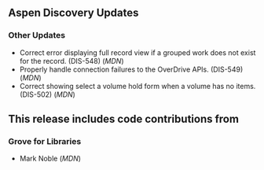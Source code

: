 ## Aspen Discovery Updates
### Other Updates
- Correct error displaying full record view if a grouped work does not exist for the record. (DIS-548) (*MDN*)
- Properly handle connection failures to the OverDrive APIs. (DIS-549) (*MDN*)
- Correct showing select a volume hold form when a volume has no items. (DIS-502) (*MDN*)

## This release includes code contributions from
### Grove for Libraries
  - Mark Noble (*MDN*)
